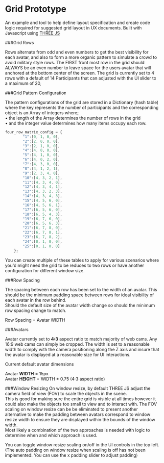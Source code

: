 
# Grid Prototype

An example and tool to help define layout specification and create code logic required for suggested grid layout in UX documents. Built with Javascript using [THREE JS](https://threejs.org/docs/index.html#Manual/Introduction/Creating_a_scene)

###Grid Rows 

Rows alternate from odd and even numbers to get the best visibility for each avatar, and also to form a more organic pattern to simulate a crowd to avoid military style rows. The FIRST front most row in the grid should ALWAYS be an even number to leave space for the users avatar that will anchored at the bottom center of the screen. 
The grid is currently set to 4 rows with a default of 14 Participants that can adjusted with the UI slider to a maximum of 20;  


###Grid Pattern Configuration 

The pattern configurations of the grid are stored in a Dictionary (hash table) where the key represents the number of participants and the corresponding object is an Array of integers where;  
 • the length of the Array determines the number of rows in the grid  
 • and the integer value determines how many items occupy each row. 

```javascript
four_row_matrix_config = {
        "1":[0, 1, 0, 0], 
        "2":[2, 0, 0, 0],  
		"3":[2, 1, 0, 0],
		"4":[4, 0, 0, 0],  
		"5":[4, 1, 0, 0],  
		"6":[4, 0, 2, 0],  
		"7":[4, 3, 0, 0],  
		"8":[4, 1, 2, 1],  
		"9":[2, 3, 4, 0],  
		"10":[4, 3, 2, 1],  
		"11":[4, 3, 4, 0],  
		"12":[4, 3, 4, 1],  
		"13":[4, 3, 2, 3],  
		"14":[4, 3, 4, 3],  
		"15":[4, 5, 6, 0],  
		"16":[4, 5, 6, 1],  
		"17":[6, 5, 6, 0],  
		"18":[6, 5, 4, 3],  
		"19":[6, 7, 6, 0],  
		"20":[6, 5, 6, 3],  
		"21":[6, 7, 8, 0],  
		"22":[6, 7, 8, 1],  
		"23":[6, 7, 8, 2],  
		"24":[0, 1, 0, 0],  
		"25":[0, 1, 0, 0]  
	};  
```  

You can create multiple of these tables to apply for various scenarios where you'd might need the grid to be reduces to two rows or have another configuration for different window size. 
  

###Row Spacing  

The spacing between each row has been set to the width of an avatar. This should be the minimum padding space between rows for ideal visibility of each avatar in the row behind.  
Should the default size of the avatar width change so should the minimum row spacing change to match.  

Row Spacing = Avatar WIDTH
  
  
###Avatars 

Avatar currently set to **4:3** aspect ratio to match majority of web cams. Any 16:9 web cams can simply be cropped. 
The width is set to a reasonable width to comply with the camera positioning along the Z axis and insure that the avatar is displayed at a reasonable size for UI interactions.

Current default avatar dimensions 

Avatar **WIDTH**  = 15px  
Avatar **HEIGHT** = WIDTH * 0.75 (4:3 aspect ratio)


###Window Resizing
On window resize, by default THREE JS adjust the camera field of view (FOV) to scale the objects in the scene.  
This is good for making sure the entire grid is visible at all times however it could also make the objects too small to view and to interact with. The FOV scaling on window resize can be be eliminated to present another alternative to make the padding between avatars correspond to window resize width to ensure they are displayed within the bounds of the window width.  
Most likely a combination of the two approaches is needed with logic to determine when and which approach is used.

You can toggle window resize scaling on/off in the UI controls in the top left. (The auto padding on window resize when scaling is off has not been implemented. You can use the x padding slider to adjust padding)



